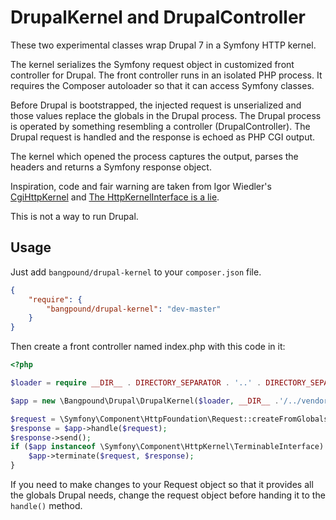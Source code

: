 DrupalKernel and DrupalController
=================================

These two experimental classes wrap Drupal 7 in a Symfony HTTP kernel.

The kernel serializes the Symfony request object in customized front
controller for Drupal. The front controller runs in an isolated PHP
process. It requires the Composer autoloader so that it can access
Symfony classes.

Before Drupal is bootstrapped, the injected request is unserialized
and those values replace the globals in the Drupal process. The
Drupal process is operated by something resembling a controller
(DrupalController). The Drupal request is handled and the response
is echoed as PHP CGI output.

The kernel which opened the process captures the output, parses the
headers and returns a Symfony response object.

Inspiration, code and fair warning are taken from Igor Wiedler's
[CgiHttpKernel][1] and [The HttpKernelInterface is a lie][2].

This is not a way to run Drupal.

[1]: https://github.com/igorw/CgiHttpKernel
[2]: https://speakerdeck.com/igorw/the-httpkernelinterface-is-a-lie-london

Usage
-----

Just add `bangpound/drupal-kernel` to your `composer.json` file.

````json
{
    "require": {
        "bangpound/drupal-kernel": "dev-master"
    }
}
````

Then create a front controller named index.php with this code in it:

````php
<?php

$loader = require __DIR__ . DIRECTORY_SEPARATOR . '..' . DIRECTORY_SEPARATOR .'vendor'. DIRECTORY_SEPARATOR .'autoload.php';

$app = new \Bangpound\Drupal\DrupalKernel($loader, __DIR__ .'/../vendor/drupal/drupal');

$request = \Symfony\Component\HttpFoundation\Request::createFromGlobals();
$response = $app->handle($request);
$response->send();
if ($app instanceof \Symfony\Component\HttpKernel\TerminableInterface) {
    $app->terminate($request, $response);
}
````

If you need to make changes to your Request object so that it provides
all the globals Drupal needs, change the request object before handing it
to the `handle()` method.
